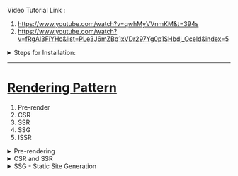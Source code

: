 
Video Tutorial Link : 

1. https://www.youtube.com/watch?v=qwhMyVVnmKM&t=394s
2. https://www.youtube.com/watch?v=fRgAI3FiYHc&list=PLe3J6mZBq1xVDr297Yg0p1SHbdj_Oceld&index=5

<details>
  <summary>Steps for Installation: </summary>

- npm init -y
- npm install next react react-dom
- create pages folder parallel to package.json
- inside pages folder add files index.js and return some jsx <br/>
  "scripts": {  
    "dev" : "next dev",  
    "build" : "next build",  
    "start" : "next start",  
    "lint": "next lint"  
  },  
- npm run dev
</details>

<hr/>

<h1> <ins> Rendering Pattern </ins> </h1>
<ol>
  <li> Pre-render</li>
  <li> CSR</li>
  <li> SSR</li>
  <li> SSG</li>
  <li> ISSR</li>
</ol>

<details>
  <summary>Pre-rendering </summary>

  <h3> <ins> Case1 : Non-PreRender </ins> </h3>
- Initial App Load Shows Blank Screen  <br/>
- The first HTML file sent was not pre-render from server <br/>

<ins> Simple React App </ins>
1. Server sends HTML file to client (browser)
2. Browser receives HTML file with

```html
<div id="root">
  // empty
</div>
```
3. After client is hydrated with JS, our react code runs and then it fills the empty space.

![React JS: CSR](https://github.com/swatantrasinha/rendering-patterns/blob/main/screenshots/non-pre-render.png)


<h3> <ins> Case2 : With Pre-render </ins> </h3>
- Initial App Load Shows Some Text on Screen  <br/>
- The first HTML file sent was pre-render from server <br/>

<ins> Next JS App </ins>

1. Server sends HTML file to client (browser)
2. Browser receives complete HTML file to display on screen
3. After client is hydrated with JS, app becones interactive <br/>
![Next JS: SSR](https://github.com/swatantrasinha/rendering-patterns/blob/main/screenshots/with-pre-render-ssr.png)

</details>

<details>
  <summary>CSR and SSR</summary>

In a Next JS App we if dont use getServerSideProps --> it acts as CSR (same as a basic React App)
In this repo see HomePage and TodoItems link output is same as below <br/>

![CSRAndSSr](https://github.com/swatantrasinha/rendering-patterns/blob/main/screenshots/CSR-and-SSR.png)

See in code
### Home Page - SSR (using getServerSideProps)
```javascript
import React from 'react';

export async function getServerSideProps() {
    const response = await fetch('https://dummyjson.com/todos')
    const data = await response.json()
    const fiveTodosItems= data.todos.splice(0,5)
   
    return {
      props: {
        todoItems: fiveTodosItems
      }
    }
  }

const LandingPage = (props) =>  {
  const {todoItems} = props;
    return (
        <div>
          <hr />
          <h3>Todo List By SSR is :</h3>
          {todoItems && todoItems.length && todoItems.map((ele,index) => {
        const uniqueKey= `${index}`;
        return (<div> {ele.todo}</div>)
       })}
        <hr />
      </div>
    )
}

export default LandingPage;
```

### Todo_Items Page - CSR  (not using getServerSideProps)
```javascript
import React,{useState, useEffect} from 'react'

const index = () => {
    const [todoItems, setTodoItems] = useState([]);

    const  getTodoItemsList= async() => {
        const response = await fetch('https://dummyjson.com/todos')
        const data = await response.json()
         const fiveTodosItems= data.todos.splice(0,5)
         setTodoItems(fiveTodosItems);
    }
    useEffect(() => {
        getTodoItemsList();
    }, [])
    
  return (
    <div>
          <hr />
        <h3>Todo List By CSR is :</h3>
       {todoItems && todoItems.length && todoItems.map((ele,index) => {
        const uniqueKey= `${index}`;
        return (<div> {ele.todo}</div>)
       })}
        <hr />
      </div>
  )
}

export default index
```
</details>


<details>
  <summary>SSG - Static Site Generation </summary>

 
  </details>




